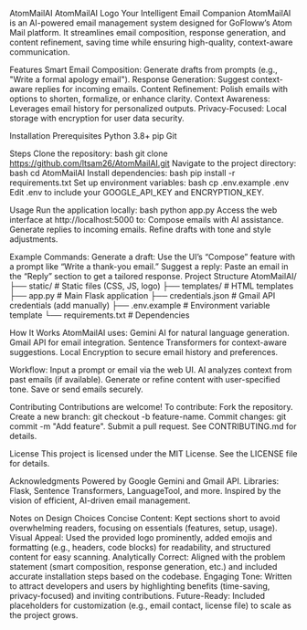 AtomMailAI
AtomMailAI Logo
Your Intelligent Email Companion
AtomMailAI is an AI-powered email management system designed for GoFloww’s Atom Mail platform. It streamlines email composition, response generation, 
and content refinement, saving time while ensuring high-quality, context-aware communication.

Features
Smart Email Composition: Generate drafts from prompts (e.g., "Write a formal apology email").
Response Generation: Suggest context-aware replies for incoming emails.
Content Refinement: Polish emails with options to shorten, formalize, or enhance clarity.
Context Awareness: Leverages email history for personalized outputs.
Privacy-Focused: Local storage with encryption for user data security.

Installation
Prerequisites
Python 3.8+
pip
Git

Steps
Clone the repository:
bash
git clone https://github.com/ltsam26/AtomMailAI.git
Navigate to the project directory:
bash
cd AtomMailAI
Install dependencies:
bash
pip install -r requirements.txt
Set up environment variables:
bash
cp .env.example .env
Edit .env to include your GOOGLE_API_KEY and ENCRYPTION_KEY.

Usage
Run the application locally:
bash
python app.py
Access the web interface at http://localhost:5000 to:
Compose emails with AI assistance.
Generate replies to incoming emails.
Refine drafts with tone and style adjustments.

Example Commands:
Generate a draft: Use the UI’s “Compose” feature with a prompt like “Write a thank-you email.”
Suggest a reply: Paste an email in the “Reply” section to get a tailored response.
Project Structure
AtomMailAI/
├── static/          # Static files (CSS, JS, logo)
├── templates/       # HTML templates
├── app.py           # Main Flask application
├── credentials.json # Gmail API credentials (add manually)
├── .env.example     # Environment variable template
└── requirements.txt # Dependencies

How It Works
AtomMailAI uses:
Gemini AI for natural language generation.
Gmail API for email integration.
Sentence Transformers for context-aware suggestions.
Local Encryption to secure email history and preferences.

Workflow:
Input a prompt or email via the web UI.
AI analyzes context from past emails (if available).
Generate or refine content with user-specified tone.
Save or send emails securely.


Contributing
Contributions are welcome! To contribute:
Fork the repository.
Create a new branch: git checkout -b feature-name.
Commit changes: git commit -m "Add feature".
Submit a pull request.
See CONTRIBUTING.md for details.

License
This project is licensed under the MIT License. See the LICENSE file for details.



Acknowledgments
Powered by Google Gemini and Gmail API.
Libraries: Flask, Sentence Transformers, LanguageTool, and more.
Inspired by the vision of efficient, AI-driven email management.

Notes on Design Choices
Concise Content: Kept sections short to avoid overwhelming readers, focusing on essentials (features, setup, usage).
Visual Appeal: Used the provided logo prominently, added emojis and formatting (e.g., headers, code blocks) for readability, and structured content for easy scanning.
Analytically Correct: Aligned with the problem statement (smart composition, response generation, etc.) and included accurate installation steps based on the codebase.
Engaging Tone: Written to attract developers and users by highlighting benefits (time-saving, privacy-focused) and inviting contributions.
Future-Ready: Included placeholders for customization (e.g., email contact, license file) to scale as the project grows.
